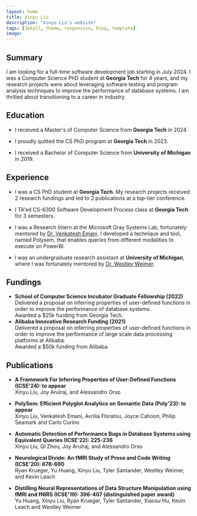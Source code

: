 ```yaml
---
layout: home
title: Xinyu Liu
description: "Xinyu Liu's website"
tags: [Jekyll, theme, responsive, blog, template]
image: 
---
```

## Summary
I am looking for a full-time software development job starting in July 2024. I was a Computer Science PhD student at **Georgia Tech** for 4 years, and my research projects were about leveraging software testing and program analysis techniques to improve the performance of
database systems. I am thrilled about transitioning to a career in industry.
## Education
* I received a Master's of Computer Science from **Georgia Tech** in 2024.

* I proudly quitted the CS PhD program at **Georgia Tech** in 2023.

* I received a Bachelor of Computer Science from **University of Michigan** in 2019.


## Experience
* I was a CS PhD student at **Georgia Tech**. My research projects received 2 research fundings and led to 2 publications at a top-tier conference.

* I TA'ed CS-6300 Software Development Process class at **Georgia Tech** for 3 semesters.

* I was a Research Intern at the Microsoft Gray Systems Lab, fortunately mentored by [Dr. Venkatesh Emani](https://www.microsoft.com/en-us/research/people/kvemani/). I developed a technique and tool, named Polysem, that enables queries from different modalities to execute on PowerBI. 

* I was an undergraduate research assistant at **University of Michigan**, where I was fortunately mentored by [Dr. Westley Weimer](https://web.eecs.umich.edu/~weimerw/).


## Fundings
* __School of Computer Science Incubator Graduate Fellowship (2022)__\
Delivered a proposal on inferring properties of user-defined functions in order to improve the performance of database systems.\
Awarded a $25k funding from Georgia Tech.
* __Alibaba Innovative Research Funding (2021)__\
Delivered a proposal on inferring properties of user-defined functions in order to improve the performance of large scale data processing platforms at Alibaba.\
Awarded a $50k funding from Alibaba.


## Publications
*  __A Framework For Inferring Properties of User-Defined Functions (ICSE'24): to appear__  
    Xinyu Liu, Joy Arulraj, and Alessandro Orso  

*  __PolySem: Efficient Polyglot Analytics on Semantic Data (Poly'23): to appear__  
    Xinyu Liu, Venkatesh Emani, Avrilia Floratou, Joyce Cahoon, Philip Seamark and Carlo Curino 

* __Automatic Detection of Performance Bugs in Database Systems using Equivalent Queries (ICSE'22): 225-236__\
    Xinyu Liu, Qi Zhou, Joy Arulraj, and Alessandro Orso  

* __Neurological Divide: An fMRI Study of Prose and Code Writing (ICSE'20): 678-690__\
    Ryan Krueger, Yu Huang, Xinyu Liu, Tyler Santander, Westley Weimer, and Kevin Leach  

* __Distilling Neural Representations of Data Structure Manipulation using fMRI and fNIRS (ICSE'19): 396-407 (distinguished paper award)__\
    Yu Huang, Xinyu Liu, Ryan Krueger, Tyler Santander, Xiaosu Hu, Kevin Leach and Westley Weimer  



